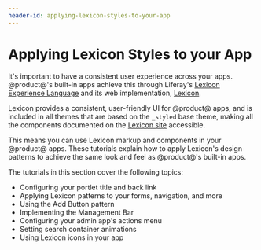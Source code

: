 ```yaml
---
header-id: applying-lexicon-styles-to-your-app
---
```


# Applying Lexicon Styles to your App

It's important to have a consistent user experience across your apps.
@product@'s built-in apps achieve this through Liferay's 
[Lexicon Experience Language](https://v1.lexicondesign.io/) and its web 
implementation, 
[Lexicon](https://lexiconcss.wedeploy.io/).

Lexicon provides a consistent, user-friendly UI for @product@ apps, and is
included in all themes that are based on the `_styled` base theme, making all
the components documented on the 
[Lexicon site](https://lexiconcss.wedeploy.io/)
accessible.

This means you can use Lexicon markup and components in your @product@ apps.
These tutorials explain how to apply Lexicon's design patterns to achieve the
same look and feel as @product@'s built-in apps. 

The tutorials in this section cover the following topics:

- Configuring your portlet title and back link
- Applying Lexicon patterns to your forms, navigation, and more
- Using the Add Button pattern
- Implementing the Management Bar
- Configuring your admin app's actions menu
- Setting search container animations
- Using Lexicon icons in your app
